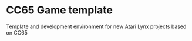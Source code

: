 # CC65 Game template
Template and development environment for new Atari Lynx projects based on CC65
